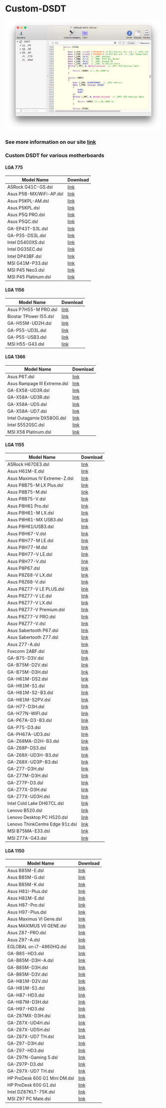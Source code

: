 # Custom-DSDT
![](https://github.com/relaxalex83/Custom-DSDT/raw/master/DSDT.png)
### See more information on our site [link](http://ihackline.com)
### Custom DSDT for various motherboards
#### LGA 775

| Model Name              | Download                                                     |
| ----------------------- | ------------------------------------------------------------ |
| ASRock G41C-GS.dsl | [link](https://yadi.sk/i/sVaaW3fyyqadNQ) |
| Asus P5B-MX/WiFi-AP.dsl | [link](https://yadi.sk/i/FYx0iVs9hLstfw) |
| Asus P5KPL-AM.dsl | [link](https://yadi.sk/i/0R2Oo2GGnF53UA) |
| Asus P5KPL.dsl | [link](https://yadi.sk/i/8F0Z9CI7_KvJpA) |
| Asus P5Q PRO.dsl | [link](https://yadi.sk/i/PgN2VmPFwVI-Bg) |
| Asus P5QC.dsl | [link](https://yadi.sk/i/5ozu60c16ViwJg) |
| GA-EP43T-S3L.dsl | [link](https://yadi.sk/i/fFyqPgGpMfgiWw) |
| GA-P35-DS3L.dsl | [link](https://yadi.sk/i/9FcrBm1aJ08fiQ) |
| Intel D5400XS.dsl | [link](https://yadi.sk/i/sRzmvauVzhSjmg) |
| Intel DG35EC.dsl | [link](https://yadi.sk/i/4udELTjQ7yBKcA) |
| Intel DP43BF.dsl | [link](https://yadi.sk/i/2HG6rmHjD3ckjQ) |
| MSI G41M-P33.dsl | [link](https://yadi.sk/i/CefFwsED97UL1w) |
| MSI P45 Neo3.dsl | [link](https://yadi.sk/i/fwZW_EV_PBDr_g) |
| MSI P45 Platinum.dsl | [link](https://yadi.sk/i/dBpI8Ybg4klwIg) |

#### LGA 1156

| Model Name              | Download                                                     |
| ----------------------- | ------------------------------------------------------------ |
| Asus P7H55-M PRO.dsl | [link](https://yadi.sk/i/V2Bp19YKXYIgmA) |
| Biostar TPower I55.dsl | [link](https://yadi.sk/i/d30wmWvreFmMug) |
| GA-H55M-UD2H.dsl | [link](https://yadi.sk/i/7T2jTscA6gJC5A) |
| GA-P55-UD3L.dsl | [link](https://yadi.sk/i/dT3kb9S7jyZZzg) |
| GA-P55-USB3.dsl | [link](https://yadi.sk/i/bAe0LWmiaA2WRw) |
| MSI H55-G43.dsl | [link](https://yadi.sk/i/3g2iuAi73ga51w) |

#### LGA 1366

| Model Name              | Download                                                     |
| ----------------------- | ------------------------------------------------------------ |
| Asus P6T.dsl | [link](https://yadi.sk/i/QitiL7b7yT4W6A) |
| Asus Rampage III Extreme.dsl | [link](https://yadi.sk/i/aw6ZAp9vWEDJhw) |
| GA-EX58-UD3R.dsl | [link](https://yadi.sk/i/LqR1TyE5hdGtGw) |
| GA-X58A-UD3R.dsl | [link](https://yadi.sk/i/NOlqEaw_k7q6VA) |
| GA-X58A-UD5.dsl | [link](https://yadi.sk/i/GNEsbfl9Vnj17A) |
| GA-X58A-UD7.dsl | [link](https://yadi.sk/i/b_ca6SVzz9OUSA) |
| Intel Outagamie DX58OG.dsl | [link](https://yadi.sk/i/WKifBXlzg-jTzg) |
| Intel S5520SC.dsl | [link](https://yadi.sk/i/ZbFzPxQvQbCOHA) |
| MSI X58 Platinum.dsl | [link](https://yadi.sk/i/5OMPBraLve3KeQ) |

#### LGA 1155

| Model Name              | Download                                                     |
| ----------------------- | ------------------------------------------------------------ |
| ASRock H67DE3.dsl | [link]() |
| Asus H61M-E.dsl | [link]() |
| Asus Maximus IV Extreme-Z.dsl | [link]() |
| Asus P8B75-M LX Plus.dsl | [link]() |
| Asus P8B75-M.dsl | [link]() |
| Asus P8B75-V.dsl | [link]() |
| Asus P8H61 Pro.dsl | [link]() |
| Asus P8H61-M LX.dsl | [link]() |
| Asus P8H61-MX USB3.dsl | [link]() |
| Asus P8H61/USB3.dsl | [link]() |
| Asus P8H67-V.dsl | [link]() |
| Asus P8H77-M LE.dsl | [link]() |
| Asus P8H77-M.dsl | [link]() |
| Asus P8H77-V LE.dsl | [link]() |
| Asus P8H77-V.dsl | [link]() |
| Asus P8P67.dsl | [link]() |
| Asus P8Z68-V LX.dsl | [link]() |
| Asus P8Z68-V.dsl | [link]() |
| Asus P8Z77-V LE PLUS.dsl | [link]() |
| Asus P8Z77-V LE.dsl | [link]() |
| Asus P8Z77-V LX.dsl | [link]() |
| Asus P8Z77-V Premium.dsl | [link]() |
| Asus P8Z77-V PRO.dsl | [link]() |
| Asus P8Z77-V.dsl | [link]() |
| Asus Sabertooth P67.dsl | [link]() |
| Asus Sabertooth Z77.dsl | [link]() |
| Asus Z77-A.dsl | [link]() |
| Foxconn 2ABF.dsl | [link]() |
| GA-B75-D3V.dsl | [link]() |
| GA-B75M-D2V.dsl | [link]() |
| GA-B75M-D3H.dsl | [link]() |
| GA-H61M-DS2.dsl | [link]() |
| GA-H61M-S1.dsl | [link]() |
| GA-H61M-S2-B3.dsl | [link]() |
| GA-H61M-S2PV.dsl | [link]() |
| GA-H77-D3H.dsl | [link]() |
| GA-H77N-WIFI.dsl | [link]() |
| GA-P67A-D3-B3.dsl | [link]() |
| GA-P75-D3.dsl | [link]() |
| GA-PH67A-UD3.dsl | [link]() |
| GA-Z68MA-D2H-B3.dsl | [link]() |
| GA-Z68P-DS3.dsl | [link]() |
| GA-Z68X-UD3H-B3.dsl | [link]() |
| GA-Z68X-UD3P-B3.dsl | [link]() |
| GA-Z77-D3H.dsl | [link]() |
| GA-Z77M-D3H.dsl | [link]() |
| GA-Z77P-D3.dsl | [link]() |
| GA-Z77X-D3H.dsl | [link]() |
| GA-Z77X-UD3H.dsl | [link]() |
| Intel Cold Lake DH67CL.dsl | [link]() |
| Lenovo B520.dsl | [link]() |
| Lenovo Desktop PC H520.dsl | [link]() |
| Lenovo ThinkCentre Edge 91z.dsl | [link]() |
| MSI B75MA-E33.dsl | [link]() |
| MSI Z77A-G43.dsl | [link]() |

#### LGA 1150

| Model Name              | Download                                                     |
| ----------------------- | ------------------------------------------------------------ |
| Asus B85M-E.dsl | [link]() |
| Asus B85M-G.dsl | [link]() |
| Asus B85M-K.dsl | [link]() |
| Asus H81I-Plus.dsl | [link]() |
| Asus H81M-E.dsl | [link]() |
| Asus H87-Pro.dsl | [link]() |
| Asus H97-Plus.dsl | [link]() |
| Asus Maximus VI Gene.dsl | [link]() |
| Asus MAXIMUS VII GENE.dsl | [link]() |
| Asus Z87-PRO.dsl | [link]() |
| Asus Z97-A.dsl | [link]() |
| EGLOBAL on i7-4860HQ.dsl | [link]() |
| GA-B85-HD3.dsl | [link]() |
| GA-B85M-D3H-A.dsl | [link]() |
| GA-B85M-D3H.dsl | [link]() |
| GA-B85M-D3V.dsl | [link]() |
| GA-H81M-D2V.dsl | [link]() |
| GA-H81M-S1.dsl | [link]() |
| GA-H87-HD3.dsl | [link]() |
| GA-H87M-D3H.dsl | [link]() |
| GA-H97-HD3.dsl | [link]() |
| GA-Z87MX-D3H.dsl | [link]() |
| GA-Z87X-UD4H.dsl | [link]() |
| GA-Z87X-UD5H.dsl | [link]() |
| GA-Z87X-UD7 TH.dsl | [link]() |
| GA-Z97-D3H.dsl | [link]() |
| GA-Z97-HD3.dsl | [link]() |
| GA-Z97N-Gaming 5.dsl | [link]() |
| GA-Z97P-D3.dsl | [link]() |
| GA-Z97X-UD7 TH.dsl | [link]() |
| HP ProDesk 600 G1 Mini DM.dsl | [link]() |
| HP ProDesk 600 G1.dsl | [link]() |
| Intel DZ87KLT-75K.dsl | [link]() |
| MSI Z97 PC Mate.dsl | [link]() |
